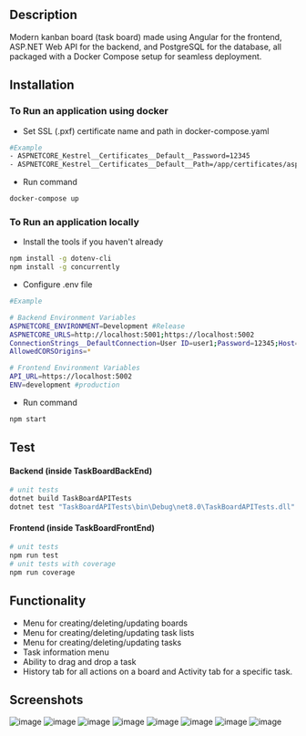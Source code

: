 ## Description
Modern kanban board (task board) made using Angular for the frontend, ASP.NET Web API for the backend, and PostgreSQL for the database, all packaged with a Docker Compose setup for seamless deployment.

## Installation

### To Run an application using docker

- Set SSL (.pxf) certificate name and path in docker-compose.yaml
```bash
#Example
- ASPNETCORE_Kestrel__Certificates__Default__Password=12345
- ASPNETCORE_Kestrel__Certificates__Default__Path=/app/certificates/aspnetapp.pfx
```
- Run command
```bash
docker-compose up
```
### To Run an application locally
- Install the tools if you haven't already
```bash
npm install -g dotenv-cli
npm install -g concurrently
```
- Configure .env file
```bash
#Example

# Backend Environment Variables
ASPNETCORE_ENVIRONMENT=Development #Release
ASPNETCORE_URLS=http://localhost:5001;https://localhost:5002
ConnectionStrings__DefaultConnection=User ID=user1;Password=12345;Host=localhost;Port=5432;Database=taskDB;
AllowedCORSOrigins=*

# Frontend Environment Variables
API_URL=https://localhost:5002
ENV=development #production
```
- Run command
```bash
npm start
```
## Test
#### Backend (inside TaskBoardBackEnd)
```bash
# unit tests
dotnet build TaskBoardAPITests
dotnet test "TaskBoardAPITests\bin\Debug\net8.0\TaskBoardAPITests.dll"
```
#### Frontend (inside TaskBoardFrontEnd)
```bash
# unit tests
npm run test
# unit tests with coverage
npm run coverage 
```

## Functionality 
- Menu for creating/deleting/updating boards
- Menu for creating/deleting/updating task lists
- Menu for creating/deleting/updating tasks
- Task information menu
- Ability to drag and drop a task
- History tab for all actions on a board and Activity tab for a specific task.
  
## Screenshots 
![image](https://github.com/TEGTO/TaskBoard/assets/90476119/0666bba2-f1e6-43c7-b77c-46bc17a28b86)
![image](https://github.com/TEGTO/TaskBoard/assets/90476119/11fe97f1-a06e-4340-8647-8c517e5074d5)
![image](https://github.com/TEGTO/TaskBoard/assets/90476119/a3c81bc4-fd8b-4c01-896b-5431abcef6de)
![image](https://github.com/TEGTO/TaskBoard/assets/90476119/c5ec7cc2-f3bb-43fb-9ac0-ff5679c250c7)
![image](https://github.com/TEGTO/TaskBoard/assets/90476119/56daeafd-9464-40e9-837d-db393e53a462)
![image](https://github.com/TEGTO/TaskBoard/assets/90476119/3f9c9bbe-36aa-42ab-b901-00def97c541b)
![image](https://github.com/TEGTO/TaskBoard/assets/90476119/aa08f2fe-8d37-4f7b-a583-5df99291ecd2)
![image](https://github.com/TEGTO/TaskBoard/assets/90476119/77d726f6-e3eb-4316-9cae-9758e9f6614c)










